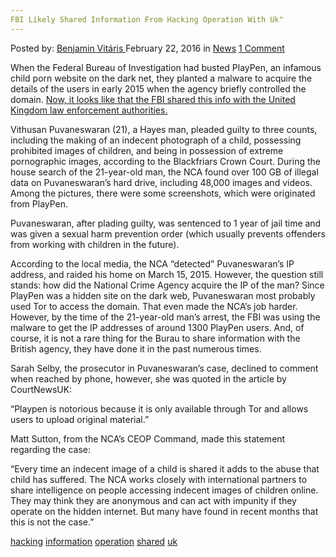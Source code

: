 ```yaml
---
FBI Likely Shared Information From Hacking Operation With Uk"
---
```

<article class="post-listing post-13283 post type-post status-publish format-standard hentry category-news tag-hacking tag-information tag-operation tag-shared tag-uk">
    <div class="post-inner">
        <span>Posted by: <a href="https://www.deepdotweb.com/author/benjaminvi/" title="">Benjamin Vitáris </a></span>
    <span>February 22, 2016</span>
    <span>in <a href="https://www.deepdotweb.com/category/news/" rel="category tag">News</a></span>
    <span><a href="https://www.deepdotweb.com/2016/02/22/fbi-likely-shared-information-from-hacking-operation-with-uk/#comments">1 Comment</a></span>
    </p>
    <div class="clear"></div>
    <div class="entry">
    <p>When the Federal Bureau of Investigation had busted PlayPen, an infamous child porn website on the dark net, they planted a malware to acquire the details of the users in early 2015 when the agency briefly controlled the domain. <a href="http://motherboard.vice.com/read/new-case-suggests-the-fbi-shared-data-from-its-mass-hacking-campaign-with-the-uk">Now, it looks like that the FBI shared this info with the United Kingdom law enforcement authorities.</a></p>
    <p>Vithusan Puvaneswaran (21), a Hayes man, pleaded guilty to three counts, including the making of an indecent photograph of a child, possessing prohibited images of children, and being in possession of extreme pornographic images, according to the Blackfriars Crown Court. During the house search of the 21-year-old man, the NCA found over 100 GB of illegal data on Puvaneswaran’s hard drive, including 48,000 images and videos. Among the pictures, there were some screenshots, which were originated from PlayPen.</p>
    <p>Puvaneswaran, after plading guilty, was sentenced to 1 year of jail time and was given a sexual harm prevention order (which usually prevents offenders from working with children in the future).</p>
    <p>According to the local media, the NCA “detected” Puvaneswaran&#8217;s IP address, and raided his home on March 15, 2015. However, the question still stands: how did the National Crime Agency acquire the IP of the man? Since PlayPen was a hidden site on the dark web, Puvaneswaran most probably used Tor to access the domain. That even made the NCA’s job harder. However, by the time of the 21-year-old man’s arrest, the FBI was using the malware to get the IP addresses of around 1300 PlayPen users. And, of course, it is not a rare thing for the Burau to share information with the British agency, they have done it in the past numerous times.</p>
    <p>Sarah Selby, the prosecutor in Puvaneswaran’s case, declined to comment when reached by phone, however, she was quoted in the article by CourtNewsUK:</p>
    <p>“Playpen is notorious because it is only available through Tor and allows users to upload original material.”</p>
    <p>Matt Sutton, from the NCA&#8217;s CEOP Command, made this statement regarding the case:</p>
    <p>“Every time an indecent image of a child is shared it adds to the abuse that child has suffered. The NCA works closely with international partners to share intelligence on people accessing indecent images of children online. They may think they are anonymous and can act with impunity if they operate on the hidden internet. But many have found in recent months that this is not the case.”</p>
    </div>
    <a href="https://www.deepdotweb.com/tag/hacking/" rel="tag">hacking</a> <a href="https://www.deepdotweb.com/tag/information/" rel="tag">information</a> <a href="https://www.deepdotweb.com/tag/operation/" rel="tag">operation</a> <a href="https://www.deepdotweb.com/tag/shared/" rel="tag">shared</a> <a href="https://www.deepdotweb.com/tag/uk/" rel="tag">uk</a></span> <span style="display:none" class="updated">2016-02-22</span>
    <div style="display:none" class="vcard author" itemprop="author" itemscope itemtype="http://schema.org/Person"><strong class="fn" itemprop="name"><a href="https://www.deepdotweb.com/author/benjaminvi/" title="Posts by Benjamin Vitáris" rel="author">Benjamin Vitáris</a></strong></div>
    
